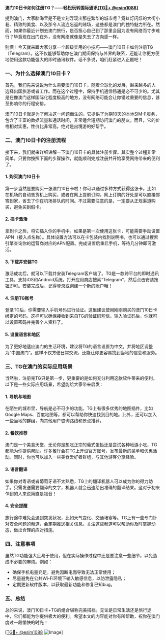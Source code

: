 **澳门10日卡如何注册TG？——轻松玩转国际通讯[[TG💪+ @esim1088](https://t.me/s/esim1088)]**

提到澳门，大家脑海里是不是立刻浮现出那座繁华的城市呢？霓虹灯闪烁的大街小巷、精致的美食、以及那令人流连忘返的赌场，这些都是澳门的独特魅力所在。然而，如果你最近计划去澳门旅行，是否担心自己到了那里会因为没有网络而寸步难行？毕竟现在出门在外，没有网络就像是失去了方向感一样。

别慌！今天就来跟大家分享一个超级实用的小技巧——澳门10日卡如何注册TG（Telegram）。这不仅能够帮助你在澳门期间保持与外界的联系，还能让你更方便地使用这款功能强大的即时通讯软件。话不多说，咱们赶紧进入正题吧！

### 一、为什么选择澳门10日卡？

首先，我们先来说说为什么需要澳门10日卡。随着全球化的发展，越来越多的人选择出国旅游或者工作。而在这个过程中，保持手机通信畅通是必不可少的。尤其是在像澳门这样国际化程度极高的地方，没有网络可能会让你错过重要的信息，甚至影响你的行程安排。

澳门10日卡就是为了解决这一问题而生的。它提供了为期10天的本地SIM卡服务，包含了丰富的数据流量和通话时间，非常适合短期访问澳门的朋友。而且，它的价格相对实惠，性价比非常高，绝对是出境游的好帮手。

### 二、澳门10日卡的注册流程

接下来，我们就来详细讲解一下澳门10日卡的具体注册步骤。其实整个过程非常简单，只要你按照下面的步骤操作，就能顺利完成注册并开始享受网络带来的便利了。

#### 1. 购买澳门10日卡

第一步当然是要购买一张澳门10日卡啦！你可以通过多种方式获得这张卡，比如在机场的自动售货机上购买，或者在网上提前订购。网上订购的好处是可以直接邮寄到家，省去了你在机场排队的时间。不过需要注意的是，一定要从正规渠道购买，避免买到假卡。

#### 2. 插卡激活

拿到卡之后，将它插入你的手机中。如果是第一次使用这张卡，可能需要手动设置APN（接入点名称）。具体设置方法可以在卡包装内找到说明书，也可以通过搜索引擎查询你的运营商对应的APN配置。完成设置后重启手机，等待几分钟即可激活。

#### 3. 下载并安装TG

激活成功后，就可以下载并安装Telegram客户端了。TG是一款跨平台的即时通讯工具，支持iOS和Android系统。打开应用商店搜索“Telegram”，然后点击安装按钮即可。安装完成后，记得登录或创建一个新的账户哦！

#### 4. 注册TG账号

登录TG后，你需要输入手机号码进行验证。这里建议使用刚刚购买的澳门10日卡绑定的号码，这样可以确保接收到来自TG的验证码短信。输入验证码后，你就可以设置密码并完善个人资料了。

#### 5. 设置语言和地区

为了更好地适应澳门的生活环境，建议将TG的语言设置为中文，并将地区调整为“中国澳门”。这样不仅方便日常交流，还能让你更容易找到当地的信息和服务。

### 三、TG在澳门的实际应用场景

当然啦，注册完TG只是第一步，更重要的是如何充分利用这款软件带来的便利。以下是一些实际应用场景，希望能给大家带来启发：

#### 1. 导航与地图

在陌生的城市里，导航是必不可少的功能。TG上有很多优秀的地图插件，比如Google Maps、百度地图等，都可以帮助你快速找到目的地。此外，还可以加入一些当地的群组，向其他用户咨询路线和景点推荐。

#### 2. 餐饮推荐

澳门是一个美食天堂，无论你是想吃正宗的葡式蛋挞还是尝试各种地道小吃，TG都能为你提供帮助。许多餐厅会在TG上开设官方账号，发布最新的菜单和优惠活动。同时，你也可以加入一些美食爱好者群组，与其他游客分享经验。

#### 3. 语言翻译

如果你对粤语或者葡萄牙语不太熟悉，TG上的翻译机器人可以成为你的得力助手。只需发送需要翻译的文字，机器人就会迅速给出准确的翻译结果。这对于初来乍到的人来说简直是福音！

#### 4. 安全提醒

旅行途中难免会遇到突发状况，比如天气变化、交通堵塞等。TG上有一些专门针对安全问题的频道，会定期推送相关信息。关注这些频道可以帮助你及时掌握动态，做出合理的应对措施。

### 四、注意事项

虽然TG功能强大且易于使用，但在实际操作过程中还是要注意一些细节，以免造成不必要的麻烦。例如：

- 确保手机电量充足，避免因断电而导致无法正常使用；
- 尽量避免在公共Wi-Fi环境下输入敏感信息，以防泄露隐私；
- 定期更新软件版本，以获取最新功能和修复已知bug。

### 五、总结

总的来说，澳门10日卡+TG的组合堪称完美搭档。无论是日常生活还是旅行途中，它们都能为你提供极大的便利。希望本文的内容能对你有所帮助，祝你在澳门度过一段愉快的时光！

[[TG💪+ @esim1088](https://t.me/s/esim1088) ![Image](https://i.postimg.cc/4NQfJmqS/Snipaste-2025-05-13-00-14-12.png)]